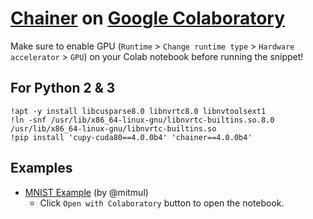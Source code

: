 # [Chainer](https://docs.chainer.org/en/latest/) on [Google Colaboratory](https://colab.research.google.com/)

Make sure to enable GPU (`Runtime` > `Change runtime type` > `Hardware accelerator` > `GPU`) on your Colab notebook before running the snippet!

## For Python 2 & 3

```
!apt -y install libcusparse8.0 libnvrtc8.0 libnvtoolsext1
!ln -snf /usr/lib/x86_64-linux-gnu/libnvrtc-builtins.so.8.0 /usr/lib/x86_64-linux-gnu/libnvrtc-builtins.so
!pip install 'cupy-cuda80==4.0.0b4' 'chainer==4.0.0b4'
```

## Examples

* [MNIST Example](https://drive.google.com/file/d/1SsxHvQdSz23kaVov8yKizVD3_2tkXdZM/view) (by @mitmul)
    * Click `Open with Colaboratory` button to open the notebook.
